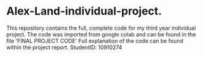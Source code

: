 # Alex-Land-individual-project.
This repository contains the full, complete code for my third year individual project.
The code was imported from google colab and can be found in the file 'FINAL PROJECT CODE'
Full explanation of the code can be found within the project report.
StudentID: 10910274
